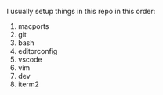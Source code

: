 I usually setup things in this repo in this order:

1. macports
2. git
3. bash
4. editorconfig
5. vscode
6. vim
7. dev
8. iterm2
